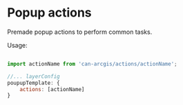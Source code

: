 # Popup actions

Premade popup actions to perform common tasks.

Usage: 

```javascript

import actionName from 'can-arcgis/actions/actionName';

//... layerConfig
poupupTemplate: {
    actions: [actionName]
}